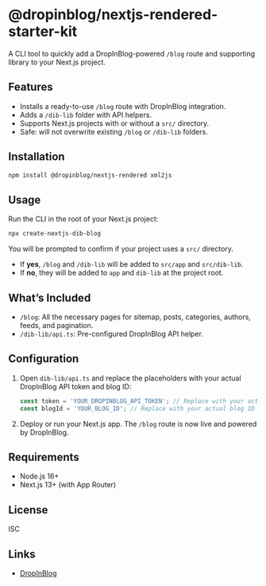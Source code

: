 # @dropinblog/nextjs-rendered-starter-kit

A CLI tool to quickly add a DropInBlog-powered `/blog` route and supporting library to your Next.js project.

## Features

- Installs a ready-to-use `/blog` route with DropInBlog integration.
- Adds a `/dib-lib` folder with API helpers.
- Supports Next.js projects with or without a `src/` directory.
- Safe: will not overwrite existing `/blog` or `/dib-lib` folders.

## Installation

```sh
npm install @dropinblog/nextjs-rendered xml2js
```

## Usage

Run the CLI in the root of your Next.js project:

```sh
npx create-nextjs-dib-blog
```

You will be prompted to confirm if your project uses a `src/` directory.

- If **yes**, `/blog` and `/dib-lib` will be added to `src/app` and `src/dib-lib`.
- If **no**, they will be added to `app` and `dib-lib` at the project root.

## What’s Included

- `/blog`: All the necessary pages for sitemap, posts, categories, authors, feeds, and pagination.
- `/dib-lib/api.ts`: Pre-configured DropInBlog API helper.

## Configuration

1. Open `dib-lib/api.ts` and replace the placeholders with your actual DropInBlog API token and blog ID:

   ```ts
   const token = 'YOUR_DROPINBLOG_API_TOKEN'; // Replace with your actual API token
   const blogId = 'YOUR_BLOG_ID'; // Replace with your actual blog ID
   ```

2. Deploy or run your Next.js app. The `/blog` route is now live and powered by DropInBlog.

## Requirements

- Node.js 16+
- Next.js 13+ (with App Router)

## License

ISC

## Links

- [DropInBlog](https://dropinblog.com/)

